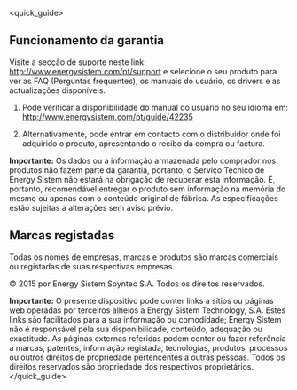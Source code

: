 <quick_guide>
## Funcionamento da garantia

Visite a secção de suporte neste link: http://www.energysistem.com/pt/support e selecione o seu produto para ver as FAQ (Perguntas frequentes), os manuais do usuário, os drivers e as actualizações disponíveis.

1. Pode verificar a disponibilidade do manual do usuário no seu idioma em: http://www.energysistem.com/pt/guide/42235   

2. Alternativamente, pode entrar em contacto com o distribuidor onde foi adquirido o produto, apresentando o recibo da compra ou factura.

**Importante:** Os dados ou a informação armazenada pelo comprador nos produtos não fazem parte da garantia, portanto, o Serviço Técnico de Energy Sistem não estará na obrigação de recuperar esta informação. É, portanto, recomendável entregar o produto sem informação na memória do mesmo ou apenas com o conteúdo original de fábrica. As especificações estão sujeitas a alterações sem aviso prévio. 

## Marcas registadas

Todas os nomes de empresas, marcas e produtos são marcas comerciais ou registadas de suas respectivas empresas.

© 2015 por Energy Sistem Soyntec S.A. Todos os direitos reservados.

**Importante:** O presente dispositivo pode conter links a sítios ou páginas web operadas por terceiros alheios a Energy Sistem Technology,  S.A. Estes links são facilitados para a sua informação ou comodidade; Energy Sistem não é responsável pela sua disponibilidade, conteúdo, adequação ou exactitude. As páginas externas referidas podem conter ou fazer referência a marcas, patentes, informação registada, tecnologias, produtos, processos ou outros direitos de propriedade pertencentes a outras pessoas. Todos os direitos reservados são propriedade dos respectivos proprietários.
</quick_guide>



